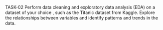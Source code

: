 TASK-02 Perform data cleaning and exploratory data analysis (EDA) on a dataset of your choice , such as the Titanic dataset from Kaggle. Explore the relationships between variables and identify patterns and trends in the data.
